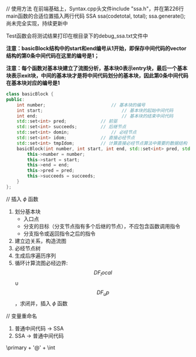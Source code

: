 // 使用方法
在前端基础上，Syntax.cpp头文件include "ssa.h"，并在第226行main函数的合适位置插入两行代码
    SSA ssa(codetotal, total);
    ssa.generate();
尚未完全实现，持续更新中

Test函数会将测试结果打印在根目录下的debug_ssa.txt文件中

**注意：basicBlock结构中的start和end编号从1开始，即保存中间代码的vector结构的第0条中间代码在这里的编号是1；**

**注意：每个函数对基本块建立了流图分析，基本块0表示entry块，最后一个基本块表示exit块，中间的基本块才是将中间代码划分的基本块，因此第0条中间代码在基本块对应的编号是1**

```c++
class basicBlock {
public:
	int number;							// 基本块的编号
	int start;								// 基本块的起始中间代码
	int end;								// 基本块的结束中间代码
	std::set<int> pred;				// 前驱
	std::set<int> succeeds;			// 后继节点
	std::set<int> domin;				// 必经节点
	std::set<int> idom;				// 直接必经节点
	std::set<int> tmpIdom;			// 计算直接必经节点算法中需要的数据结构
	basicBlock(int number, int start, int end, std::set<int> pred, std::set<int> succeeds) {
		this->number = number;
		this->start = start;
		this->end = end;
		this->pred = pred;
		this->succeeds = succeeds;
	}
};
```

// 插入 $\phi$ 函数
1. 划分基本块
    * 入口点
    * 分支的目标（分支节点指有多个后继的节点），不应包含函数调用指令
    * 分支指令或返回指令之后的指令
2. 建立边关系，构造流图
3. 必经节点树
4. 生成后序遍历序列
5. 循环计算流图必经边界: $$DF_local$$ ∪ $$DF_up$$，求闭并，插入 $\phi$ 函数

// 变量重命名
1. 普通中间代码 -> SSA
2. SSA -> 普通中间代码

\primary + '@' + \int